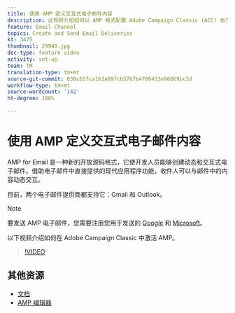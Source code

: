 ```yaml
---
title: 使用 AMP 定义交互式电子邮件内容
description: 此视频介绍如何以 AMP 格式配置 Adobe Campaign Classic (ACC) 电子邮件内容。
feature: Email Channel
topics: Create and Send Email Deliveries
kt: 3475
thumbnail: 29940.jpg
doc-type: feature video
activity: set-up
team: TM
translation-type: tm+mt
source-git-commit: 838c617ca163a09fcb57b7b4706433e98869bc3d
workflow-type: tm+mt
source-wordcount: '142'
ht-degree: 100%

---
```



# 使用 AMP 定义交互式电子邮件内容

AMP for Email 是一种新的开放源码格式，它使开发人员能够创建动态和交互式电子邮件。借助电子邮件中直接提供的现代应用程序功能，收件人可以与邮件中的内容动态交互。

目前，两个电子邮件提供商都支持它：Gmail 和 Outlook。

>[!NOTE]
>
>要发送 AMP 电子邮件，您需要注册您用于发送的 [Google](https://developers.google.com/gmail/ampemail/register) 和 [Microsoft](https://docs.microsoft.com/zh-Hans/outlook/amphtml/register-outlook)。

以下视频介绍如何在 Adobe Campaign Classic 中激活 AMP。

>[!VIDEO](https://video.tv.adobe.com/v/29940?quality=12&learn=on)

## 其他资源

* [文档](https://docs.adobe.com/content/help/zh-Hans/campaign-classic/using/sending-messages/sending-emails/defining-the-email-content.html)
* [AMP 编辑器](https://playground.amp.dev/)
